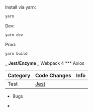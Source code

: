 Install via yarn:

```bash
yarn
```

Dev:

```bash
yarn dev
```

Prod:

```bash
yarn build
```

**_ Jest/Enzyme
_** Webpack 4
\*\*\* Axios

| Category | Code Changes                                                                | Info |
| -------- | --------------------------------------------------------------------------- | ---- |
| Test     | [Jest](https://github.com/rodrigomilfont/appsparring/compare/master...grid) |      |

* Bugs

-
